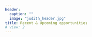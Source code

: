 ```yaml
---
header:
  caption: ""
  image: "judith_header.jpg"
title: Recent & Upcoming opportunities
# view: 2
---
```


